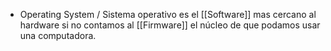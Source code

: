 - Operating System / Sistema operativo es el [[Software]] mas cercano al hardware si no contamos al [[Firmware]] el núcleo de que podamos usar una computadora.